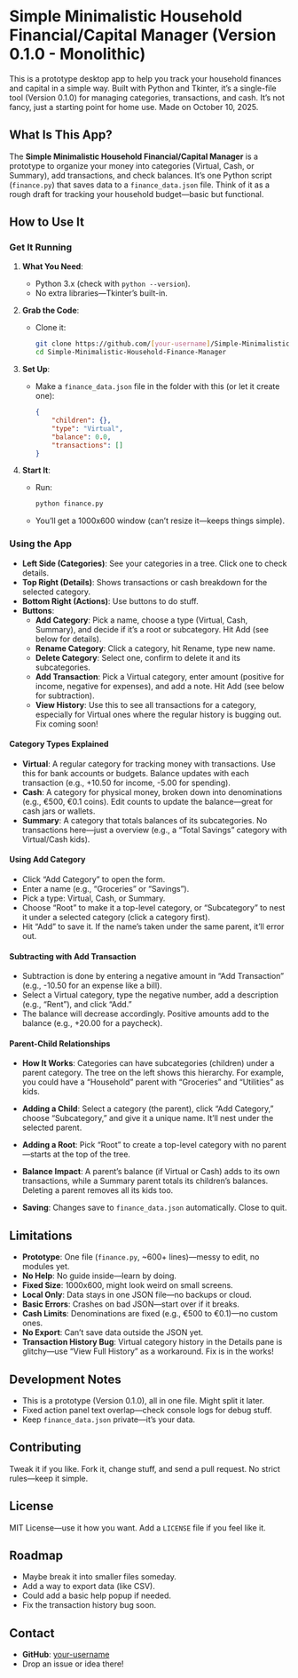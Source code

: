 # Simple Minimalistic Household Financial/Capital Manager (Version 0.1.0 - Monolithic)

This is a prototype desktop app to help you track your household finances and capital in a simple way. Built with Python and Tkinter, it’s a single-file tool (Version 0.1.0) for managing categories, transactions, and cash. It’s not fancy, just a starting point for home use. Made on October 10, 2025.

## What Is This App?
The **Simple Minimalistic Household Financial/Capital Manager** is a prototype to organize your money into categories (Virtual, Cash, or Summary), add transactions, and check balances. It’s one Python script (`finance.py`) that saves data to a `finance_data.json` file. Think of it as a rough draft for tracking your household budget—basic but functional.

## How to Use It
### Get It Running
1. **What You Need**:
   - Python 3.x (check with `python --version`).
   - No extra libraries—Tkinter’s built-in.

2. **Grab the Code**:
   - Clone it:
     ```bash
     git clone https://github.com/[your-username]/Simple-Minimalistic-Household-Finance-Manager.git
     cd Simple-Minimalistic-Household-Finance-Manager
     ```

3. **Set Up**:
   - Make a `finance_data.json` file in the folder with this (or let it create one):
     ```json
     {
         "children": {},
         "type": "Virtual",
         "balance": 0.0,
         "transactions": []
     }
     ```

4. **Start It**:
   - Run:
     ```bash
     python finance.py
     ```
   - You’ll get a 1000x600 window (can’t resize it—keeps things simple).

### Using the App
- **Left Side (Categories)**: See your categories in a tree. Click one to check details.
- **Top Right (Details)**: Shows transactions or cash breakdown for the selected category.
- **Bottom Right (Actions)**: Use buttons to do stuff.
- **Buttons**:
  - **Add Category**: Pick a name, choose a type (Virtual, Cash, Summary), and decide if it’s a root or subcategory. Hit Add (see below for details).
  - **Rename Category**: Click a category, hit Rename, type new name.
  - **Delete Category**: Select one, confirm to delete it and its subcategories.
  - **Add Transaction**: Pick a Virtual category, enter amount (positive for income, negative for expenses), and add a note. Hit Add (see below for subtraction).
  - **View History**: Use this to see all transactions for a category, especially for Virtual ones where the regular history is bugging out. Fix coming soon!

#### Category Types Explained
- **Virtual**: A regular category for tracking money with transactions. Use this for bank accounts or budgets. Balance updates with each transaction (e.g., +10.50 for income, -5.00 for spending).
- **Cash**: A category for physical money, broken down into denominations (e.g., €500, €0.1 coins). Edit counts to update the balance—great for cash jars or wallets.
- **Summary**: A category that totals balances of its subcategories. No transactions here—just a overview (e.g., a “Total Savings” category with Virtual/Cash kids).

#### Using Add Category
- Click “Add Category” to open the form.
- Enter a name (e.g., “Groceries” or “Savings”).
- Pick a type: Virtual, Cash, or Summary.
- Choose “Root” to make it a top-level category, or “Subcategory” to nest it under a selected category (click a category first).
- Hit “Add” to save it. If the name’s taken under the same parent, it’ll error out.

#### Subtracting with Add Transaction
- Subtraction is done by entering a negative amount in “Add Transaction” (e.g., -10.50 for an expense like a bill).
- Select a Virtual category, type the negative number, add a description (e.g., “Rent”), and click “Add.”
- The balance will decrease accordingly. Positive amounts add to the balance (e.g., +20.00 for a paycheck).

#### Parent-Child Relationships
- **How It Works**: Categories can have subcategories (children) under a parent category. The tree on the left shows this hierarchy. For example, you could have a “Household” parent with “Groceries” and “Utilities” as kids.
- **Adding a Child**: Select a category (the parent), click “Add Category,” choose “Subcategory,” and give it a unique name. It’ll nest under the selected parent.
- **Adding a Root**: Pick “Root” to create a top-level category with no parent—starts at the top of the tree.
- **Balance Impact**: A parent’s balance (if Virtual or Cash) adds to its own transactions, while a Summary parent totals its children’s balances. Deleting a parent removes all its kids too.

- **Saving**: Changes save to `finance_data.json` automatically. Close to quit.

## Limitations
- **Prototype**: One file (`finance.py`, ~600+ lines)—messy to edit, no modules yet.
- **No Help**: No guide inside—learn by doing.
- **Fixed Size**: 1000x600, might look weird on small screens.
- **Local Only**: Data stays in one JSON file—no backups or cloud.
- **Basic Errors**: Crashes on bad JSON—start over if it breaks.
- **Cash Limits**: Denominations are fixed (e.g., €500 to €0.1)—no custom ones.
- **No Export**: Can’t save data outside the JSON yet.
- **Transaction History Bug**: Virtual category history in the Details pane is glitchy—use “View Full History” as a workaround. Fix is in the works!

## Development Notes
- This is a prototype (Version 0.1.0), all in one file. Might split it later.
- Fixed action panel text overlap—check console logs for debug stuff.
- Keep `finance_data.json` private—it’s your data.

## Contributing
Tweak it if you like. Fork it, change stuff, and send a pull request. No strict rules—keep it simple.

## License
MIT License—use it how you want. Add a `LICENSE` file if you feel like it.

## Roadmap
- Maybe break it into smaller files someday.
- Add a way to export data (like CSV).
- Could add a basic help popup if needed.
- Fix the transaction history bug soon.

## Contact
- **GitHub**: [your-username](https://github.com/your-username)
- Drop an issue or idea there!